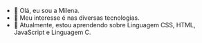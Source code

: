 - 👋 Olá, eu sou a Milena.
- 👀 Meu interesse é nas diversas tecnologias.
- 🌱 Atualmente, estou aprendendo sobre Linguagem CSS, HTML, JavaScript e Linguagem C.
